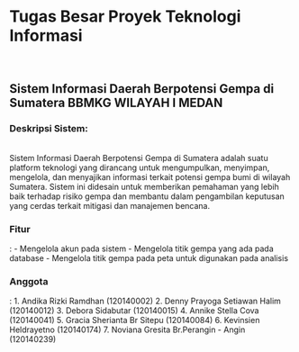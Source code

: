 <h1>Tugas Besar Proyek Teknologi Informasi</h1><br>
<h2>Sistem Informasi Daerah Berpotensi Gempa di Sumatera BBMKG WILAYAH I MEDAN</h3>

<h3>Deskripsi Sistem:</h3><br>
Sistem Informasi Daerah Berpotensi Gempa di Sumatera adalah suatu platform teknologi yang dirancang untuk mengumpulkan, menyimpan, mengelola, dan menyajikan informasi terkait potensi gempa bumi di wilayah Sumatera. Sistem ini didesain untuk memberikan pemahaman yang lebih baik terhadap risiko gempa dan membantu dalam pengambilan keputusan yang cerdas terkait mitigasi dan manajemen bencana.

<h3>Fitur</h3>:
- Mengelola akun pada sistem
- Mengelola titik gempa yang ada pada database
- Mengelola titik gempa pada peta untuk digunakan pada analisis

<h3>Anggota</h3>:
1. Andika Rizki Ramdhan (120140002)
2. Denny Prayoga Setiawan Halim (120140012)
3. Debora Sidabutar (120140015)
4. Annike Stella Cova (120140041)
5. Gracia Sherianta Br Sitepu (120140084)
6. Kevinsien Heldrayetno (120140174)
7. Noviana Gresita Br.Perangin - Angin (120140239)
